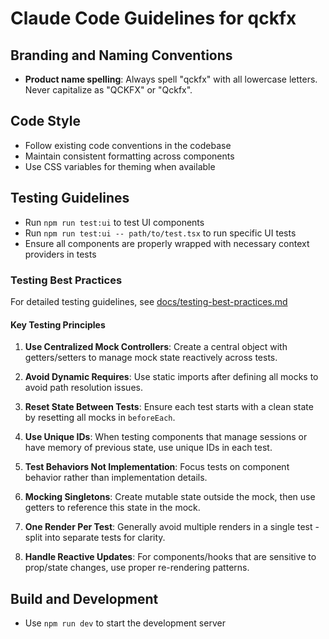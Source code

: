 # Claude Code Guidelines for qckfx

## Branding and Naming Conventions

- **Product name spelling**: Always spell "qckfx" with all lowercase letters. Never capitalize as "QCKFX" or "Qckfx".

## Code Style

- Follow existing code conventions in the codebase
- Maintain consistent formatting across components
- Use CSS variables for theming when available

## Testing Guidelines

- Run `npm run test:ui` to test UI components
- Run `npm run test:ui -- path/to/test.tsx` to run specific UI tests
- Ensure all components are properly wrapped with necessary context providers in tests

### Testing Best Practices

For detailed testing guidelines, see [docs/testing-best-practices.md](docs/testing-best-practices.md)

#### Key Testing Principles

1. **Use Centralized Mock Controllers**: Create a central object with getters/setters to manage mock state reactively across tests.

2. **Avoid Dynamic Requires**: Use static imports after defining all mocks to avoid path resolution issues.

3. **Reset State Between Tests**: Ensure each test starts with a clean state by resetting all mocks in `beforeEach`.

4. **Use Unique IDs**: When testing components that manage sessions or have memory of previous state, use unique IDs in each test.

5. **Test Behaviors Not Implementation**: Focus tests on component behavior rather than implementation details.

6. **Mocking Singletons**: Create mutable state outside the mock, then use getters to reference this state in the mock.

7. **One Render Per Test**: Generally avoid multiple renders in a single test - split into separate tests for clarity.

8. **Handle Reactive Updates**: For components/hooks that are sensitive to prop/state changes, use proper re-rendering patterns.

## Build and Development

- Use `npm run dev` to start the development server
